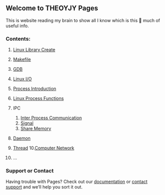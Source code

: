## Welcome to THEOYJY Pages

This is website reading my brain to show all I know which is this 🤏 much of useful info.

### Contents:

1. [Linux Library Create](Doc/libraryLinkage)
2. [Makefile](Doc/makefile.md)
3. [GDB](Doc/gdb.md)
4. [Linux I/O](Doc/Linux_I_O.md)
5. [Process Introduction](/Doc/processIntro.md)
6. [Linux Process Functions](/Doc/processLinux.md)
7. IPC
	1. [Inter Process Communication](/Doc/InterProcessCommunication.md)
	2. [Signal](/Doc/signal.md)
	3. [Share Memory](/Doc/shareMemory.md)

8. [Daemon](/Doc/daemon.md) 
9. [Thread](/Doc/thread.md)
10.[Computer Network](/Doc/cn.md)
11. ...




### Support or Contact

Having trouble with Pages? Check out our [documentation](https://docs.github.com/categories/github-pages-basics/) or [contact support](https://support.github.com/contact) and we’ll help you sort it out.
